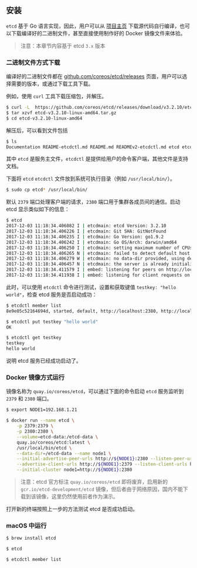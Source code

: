 ## 安装

`etcd` 基于 Go 语言实现，因此，用户可以从 [项目主页](https://github.com/coreos/etcd) 下载源代码自行编译，也可以下载编译好的二进制文件，甚至直接使用制作好的 Docker 镜像文件来体验。

>注意：本章节内容基于 etcd `3.x` 版本

### 二进制文件方式下载

编译好的二进制文件都在 [github.com/coreos/etcd/releases](https://github.com/coreos/etcd/releases/) 页面，用户可以选择需要的版本，或通过下载工具下载。

例如，使用 `curl` 工具下载压缩包，并解压。

```bash
$ curl -L  https://github.com/coreos/etcd/releases/download/v3.2.10/etcd-v3.2.10-linux-amd64.tar.gz -o etcd-v3.2.10-linux-amd64.tar.gz
$ tar xzvf etcd-v3.2.10-linux-amd64.tar.gz
$ cd etcd-v3.2.10-linux-amd64
```

解压后，可以看到文件包括

```bash
$ ls
Documentation README-etcdctl.md README.md READMEv2-etcdctl.md etcd etcdctl
```

其中 `etcd` 是服务主文件，`etcdctl` 是提供给用户的命令客户端，其他文件是支持文档。

下面将 `etcd` `etcdctl` 文件放到系统可执行目录（例如 `/usr/local/bin/`）。

```bash
$ sudo cp etcd* /usr/local/bin/
```

默认 `2379` 端口处理客户端的请求，`2380` 端口用于集群各成员间的通信。启动 etcd 显示类似如下的信息：

```bash
$ etcd
2017-12-03 11:18:34.406082 I | etcdmain: etcd Version: 3.2.10
2017-12-03 11:18:34.406226 I | etcdmain: Git SHA: GitNotFound
2017-12-03 11:18:34.406235 I | etcdmain: Go Version: go1.9.2
2017-12-03 11:18:34.406242 I | etcdmain: Go OS/Arch: darwin/amd64
2017-12-03 11:18:34.406250 I | etcdmain: setting maximum number of CPUs to 4, total number of available CPUs is 4
2017-12-03 11:18:34.406265 N | etcdmain: failed to detect default host (default host not supported on darwin_amd64)
2017-12-03 11:18:34.406279 W | etcdmain: no data-dir provided, using default data-dir ./default.etcd
2017-12-03 11:18:34.406457 N | etcdmain: the server is already initialized as member before, starting as etcd member...
2017-12-03 11:18:34.411579 I | embed: listening for peers on http://localhost:2380
2017-12-03 11:18:34.411938 I | embed: listening for client requests on localhost:2379
```

此时，可以使用 `etcdctl` 命令进行测试，设置和获取键值 `testkey: "hello world"`，检查 etcd 服务是否启动成功：

```bash
$ etcdctl member list
8e9e05c52164694d, started, default, http://localhost:2380, http://localhost:2379

$ etcdctl put testkey "hello world"
OK

$ etcdctl get testkey
testkey
hello world
```

说明 etcd 服务已经成功启动了。

### Docker 镜像方式运行

镜像名称为 `quay.io/coreos/etcd`，可以通过下面的命令启动 `etcd` 服务监听到 `2379` 和 `2380` 端口。

```bash
$ export NODE1=192.168.1.21

$ docker run --name etcd \
    -p 2379:2379 \
    -p 2380:2380 \
    --volume=etcd-data:/etcd-data \
    quay.io/coreos/etcd:latest \
    /usr/local/bin/etcd \
    --data-dir=/etcd-data --name node1 \
    --initial-advertise-peer-urls http://${NODE1}:2380 --listen-peer-urls http://0.0.0.0:2380 \
    --advertise-client-urls http://${NODE1}:2379 --listen-client-urls http://0.0.0.0:2379 \
    --initial-cluster node1=http://${NODE1}:2380
```

>注意：etcd 官方标注 `quay.io/coreos/etcd` 即将废弃，启用新的 `gcr.io/etcd-development/etcd` 镜像，但后者由于网络原因，国内不能下载到该镜像，这里仍然使用前者作为演示。

打开新的终端按照上一步的方法测试 etcd 是否成功启动。

### macOS 中运行

```bash
$ brew install etcd

$ etcd

$ etcdctl member list
```
